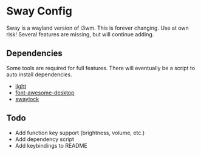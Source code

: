 # Sway Config

Sway is a wayland version of i3wm. This is forever changing. Use at own risk!
Several features are missing, but will continue adding.

## Dependencies

Some tools are required for full features. There will eventually be a
script to auto install dependencies.

- [light](https://github.com/haikarainen/light)
- [font-awesome-desktop](https://fontawesome.com/download)
- [swaylock](https://github.com/swaywm/swaylock)

## Todo

- Add function key support (brightness, volume, etc.)
- Add dependency script
- Add keybindings to README
